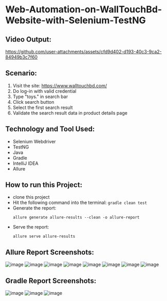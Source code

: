 # Web-Automation-on-WallTouchBd-Website-with-Selenium-TestNG

## Video Output:

https://github.com/user-attachments/assets/cfd9d402-d193-40c3-9ca2-84949b3c7f60

## Scenario:
1. Visit the site: https://www.walltouchbd.com/
2. Do log-in with valid credential
4. Type "toys." in search bar
5. Click search button
6. Select the first search result
7. Validate the search result data in product details page

## Technology and Tool Used:
- Selenium Webdriver
- TestNG
- Java
- Gradle
- IntelliJ IDEA 
- Allure

## How to run this Project:
- clone this project
- Hit the following command into the terminal:
  ```gradle clean test```
- Generate the report:
  ```
  allure generate allure-results --clean -o allure-report
  ```
- Serve the report:
  ```
  allure serve allure-results
  ```     

## Allure Report Screenshots:
![image](https://github.com/user-attachments/assets/2be8628a-d361-451c-80fc-e5eb17be7786)
![image](https://github.com/user-attachments/assets/34e68519-e89e-4180-af33-f31052df9e68)
![image](https://github.com/user-attachments/assets/80e9ac7e-b1d7-4fb0-845c-bbd1602dbfae)
![image](https://github.com/user-attachments/assets/f89287fb-7b12-4162-93e6-9f0f901fcff5)
![image](https://github.com/user-attachments/assets/e1136126-b1bc-4c55-af1e-78dd5aea1441)
![image](https://github.com/user-attachments/assets/a0905214-7f8c-4e0c-b2a8-405fecd5201c)
![image](https://github.com/user-attachments/assets/c5898e3a-dc21-463e-9af3-7c6c2cca6464)
![image](https://github.com/user-attachments/assets/d6896ae7-b749-453d-adee-5fc1202f4acf)

## Gradle Report Screenshots:
![image](https://github.com/user-attachments/assets/ffdb8950-5e1a-49d9-a230-e1432702fc49)
![image](https://github.com/user-attachments/assets/4b72cdfc-0963-4414-a36d-be6a37bc7307)
![image](https://github.com/user-attachments/assets/a1d055c9-0b17-45d3-bf4f-27df954cc97c)













